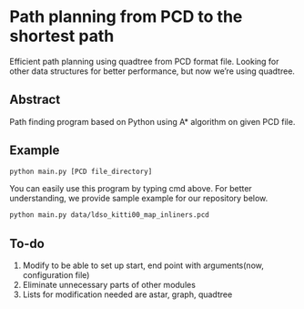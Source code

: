 # Path planning from PCD to the shortest path

Efficient path planning using quadtree from PCD format file. Looking for other data structures for better performance, but now we’re using quadtree.

## Abstract

Path finding program based on Python using A* algorithm on given PCD file.



## Example

```bash
python main.py [PCD file_directory]
```

You can easily use this program by typing cmd above. For better understanding, we provide sample example for our repository below.

```bash
python main.py data/ldso_kitti00_map_inliners.pcd
```



## To-do

1. Modify to be able to set up start, end point with arguments(now, configuration file)
2. Eliminate unnecessary parts of other modules
3. Lists for modification needed are astar, graph, quadtree